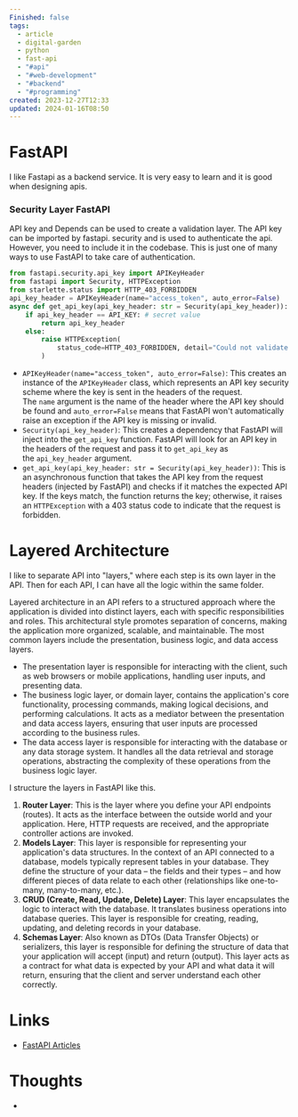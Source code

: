 ```yaml
---
Finished: false
tags:
  - article
  - digital-garden
  - python
  - fast-api
  - "#api"
  - "#web-development"
  - "#backend"
  - "#programming"
created: 2023-12-27T12:33
updated: 2024-01-16T08:50
---
```



# FastAPI
I like Fastapi as a backend service. It is very easy to learn and it is good when designing apis. 

### Security Layer FastAPI
API key and Depends can be used to create a validation layer. The API key can be imported by fastapi. security and is used to authenticate the api. However, you need to include it in the codebase. This is just one of many ways to use FastAPI to take care of authentication. 

```python
from fastapi.security.api_key import APIKeyHeader
from fastapi import Security, HTTPException
from starlette.status import HTTP_403_FORBIDDEN
api_key_header = APIKeyHeader(name="access_token", auto_error=False)
async def get_api_key(api_key_header: str = Security(api_key_header)):
    if api_key_header == API_KEY: # secret value
        return api_key_header
    else:
        raise HTTPException(
            status_code=HTTP_403_FORBIDDEN, detail="Could not validate API KEY"
        )
```
- `APIKeyHeader(name="access_token", auto_error=False)`: This creates an instance of the `APIKeyHeader` class, which represents an API key security scheme where the key is sent in the headers of the request. The `name` argument is the name of the header where the API key should be found and `auto_error=False` means that FastAPI won't automatically raise an exception if the API key is missing or invalid.
- `Security(api_key_header)`: This creates a dependency that FastAPI will inject into the `get_api_key` function. FastAPI will look for an API key in the headers of the request and pass it to `get_api_key` as the `api_key_header` argument.
- `get_api_key(api_key_header: str = Security(api_key_header))`: This is an asynchronous function that takes the API key from the request headers (injected by FastAPI) and checks if it matches the expected API key. If the keys match, the function returns the key; otherwise, it raises an `HTTPException` with a 403 status code to indicate that the request is forbidden.


# Layered Architecture
I like to separate API into "layers," where each step is its own layer in the API.  Then for each API, I can have all the logic within the same folder. 

    
Layered architecture in an API refers to a structured approach where the application is divided into distinct layers, each with specific responsibilities and roles. This architectural style promotes separation of concerns, making the application more organized, scalable, and maintainable. The most common layers include the presentation, business logic, and data access layers. 
- The presentation layer is responsible for interacting with the client, such as web browsers or mobile applications, handling user inputs, and presenting data. 
- The business logic layer, or domain layer, contains the application's core functionality, processing commands, making logical decisions, and performing calculations. It acts as a mediator between the presentation and data access layers, ensuring that user inputs are processed according to the business rules.
- The data access layer is responsible for interacting with the database or any data storage system. It handles all the data retrieval and storage operations, abstracting the complexity of these operations from the business logic layer. 

I structure the layers in FastAPI like this. 

1. **Router Layer**: This is the layer where you define your API endpoints (routes). It acts as the interface between the outside world and your application. Here, HTTP requests are received, and the appropriate controller actions are invoked. 
2. **Models Layer**: This layer is responsible for representing your application's data structures. In the context of an API connected to a database, models typically represent tables in your database. They define the structure of your data – the fields and their types – and how different pieces of data relate to each other (relationships like one-to-many, many-to-many, etc.). 
3. **CRUD (Create, Read, Update, Delete) Layer**: This layer encapsulates the logic to interact with the database. It translates business operations into database queries. This layer is responsible for creating, reading, updating, and deleting records in your database. 
4. **Schemas Layer**: Also known as DTOs (Data Transfer Objects) or serializers, this layer is responsible for defining the structure of data that your application will accept (input) and return (output). This layer acts as a contract for what data is expected by your API and what data it will return, ensuring that the client and server understand each other correctly.
# Links
- [FastAPI Articles](https://www.vidavolta.io/?ref=vidavolta.io)
# Thoughts 
- 


